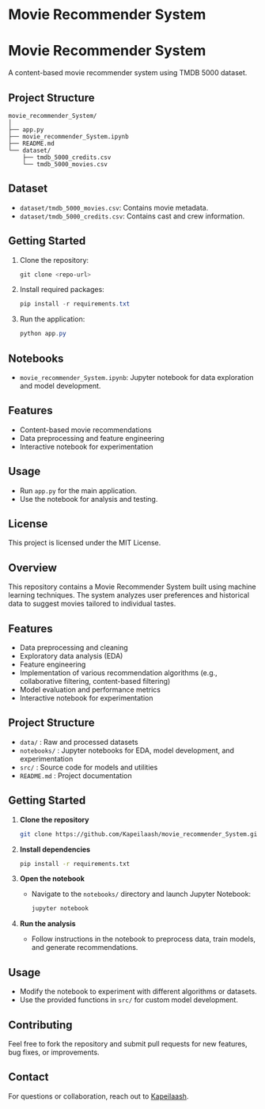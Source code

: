 ﻿# Movie Recommender System
# Movie Recommender System

A content-based movie recommender system using TMDB 5000 dataset.

## Project Structure

```
movie_recommender_System/
│
├── app.py
├── movie_recommender_System.ipynb
├── README.md
└── dataset/
    ├── tmdb_5000_credits.csv
    └── tmdb_5000_movies.csv
```

## Dataset

- `dataset/tmdb_5000_movies.csv`: Contains movie metadata.
- `dataset/tmdb_5000_credits.csv`: Contains cast and crew information.

## Getting Started

1. Clone the repository:
   ```powershell
   git clone <repo-url>
   ```

2. Install required packages:
   ```powershell
   pip install -r requirements.txt
   ```

3. Run the application:
   ```powershell
   python app.py
   ```

## Notebooks

- `movie_recommender_System.ipynb`: Jupyter notebook for data exploration and model development.

## Features

- Content-based movie recommendations
- Data preprocessing and feature engineering
- Interactive notebook for experimentation

## Usage

- Run `app.py` for the main application.
- Use the notebook for analysis and testing.

## License

This project is licensed under the MIT License.
## Overview

This repository contains a Movie Recommender System built using machine learning techniques. The system analyzes user preferences and historical data to suggest movies tailored to individual tastes.

## Features

- Data preprocessing and cleaning
- Exploratory data analysis (EDA)
- Feature engineering
- Implementation of various recommendation algorithms (e.g., collaborative filtering, content-based filtering)
- Model evaluation and performance metrics
- Interactive notebook for experimentation

## Project Structure

- `data/` : Raw and processed datasets
- `notebooks/` : Jupyter notebooks for EDA, model development, and experimentation
- `src/` : Source code for models and utilities
- `README.md` : Project documentation

## Getting Started

1. **Clone the repository**
   ```bash
   git clone https://github.com/Kapeilaash/movie_recommender_System.git
   ```

2. **Install dependencies**
   ```bash
   pip install -r requirements.txt
   ```

3. **Open the notebook**
   - Navigate to the `notebooks/` directory and launch Jupyter Notebook:
     ```bash
     jupyter notebook
     ```

4. **Run the analysis**
   - Follow instructions in the notebook to preprocess data, train models, and generate recommendations.

## Usage

- Modify the notebook to experiment with different algorithms or datasets.
- Use the provided functions in `src/` for custom model development.

## Contributing

Feel free to fork the repository and submit pull requests for new features, bug fixes, or improvements.

## Contact


For questions or collaboration, reach out to [Kapeilaash](https://github.com/Kapeilaash).
